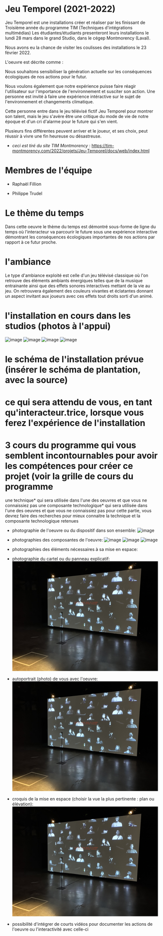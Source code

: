  # Jeu Temporel (2021-2022)

Jeu Temporel est une installations créer et réaliser par les finissant de Troisième année du programme TIM (Techniques d'intégrations multimédias) Les étudiantes/étudiants presenteront leurs installations le lundi 28 mars dans le grand Studio, dans le cégep Montmorency (Laval).

Nous avons eu la chance de visiter les coulisses des installations le 23 février 2022.

L'oeuvre est décrite comme :

Nous souhaitons sensibiliser la génération actuelle sur les conséquences écologiques de nos actions pour le futur.

Nous voulons également que notre expérience puisse faire réagir l'utilisateur sur l'importance de l'environnement et susciter son action. Une personne est invité à faire une expérience intéractive sur le sujet de l'environnement et changements climatique.

Cette personne entre dans le jeu télévisé fictif Jeu Temporel pour montrer son talent, mais le jeu s'avère être une critique du mode de vie de notre époque et d'un cri d'alarme pour le future qui s'en vient. 

Plusieurs fins différentes peuvent arriver et le joueur, et ses choix, peut réussir à vivre une fin heureuse ou désastreuse.

* *ceci est tiré du site TIM Montmorency* : https://tim-montmorency.com/2022/projets/Jeu-Temporel/docs/web/index.html

# Membres de l'équipe 

* Raphaël Fillion

* Philippe Trudel



# Le thème du temps
Dans cette oeuvre le thème du temps est démontré sous-forme de ligne du temps où l'interacteur va parcourir le future sous une expérience interactive démontrant les conséquences écologiques importantes de nos actions par rapport à ce futur proche.


# l'ambiance
Le type d'ambiance exploité est celle d'un jeu télévisé classique où l'on retrouve des éléments ambiants énergiques telles que de la musique entrainante ainsi que des effets sonores interactives mettant de la vie au jeu. On retrouvera également des couleurs vivantes et éclatantes donnant un aspect invitant aux joueurs avec ces effets tout droits sorti d'un animé.
  

# l'installation en cours dans les studios (photos à l'appui)

![image](https://tim-montmorency.com/2022/projets/Jeu-Temporel/docs/journal/medias/podium-wide.jpeg)
![image](https://tim-montmorency.com/2022/projets/Jeu-Temporel/docs/journal/medias/image_installation.jpg)
![image](https://tim-montmorency.com/2022/projets/Jeu-Temporel/docs/journal/medias/image_ecran.jpg)
![image](https://tim-montmorency.com/2022/projets/Jeu-Temporel/docs/journal/medias/podium.jpeg)
# le schéma de l'installation prévue (insérer le schéma de plantation, avec la source)


# ce qui sera attendu de vous, en tant qu'interacteur.trice, lorsque vous ferez l'expérience de l'installation


# 3 cours du programme qui vous semblent incontournables pour avoir les compétences pour créer ce projet (voir la grille de cours du programme

une technique* qui sera utilisée dans l'une des oeuvres et que vous ne connaissiez pas
une composante technologique* qui sera utilisée dans l'une des oeuvres et que vous ne connaissiez pas pour cette partie, vous devrez faire des recherches pour mieux connaitre la technique et la composante technologique retenues







- photographie de l'oeuvre ou du dispositif dans son ensemble:
![image](https://tim-montmorency.com/2022/projets/Jeu-Temporel/docs/journal/medias/podium-wide.jpeg)

- photographies des composantes de l'oeuvre:
![image](https://tim-montmorency.com/2022/projets/Jeu-Temporel/docs/journal/medias/image_installation.jpg)
![image](https://tim-montmorency.com/2022/projets/Jeu-Temporel/docs/journal/medias/image_ecran.jpg)
![image](https://tim-montmorency.com/2022/projets/Jeu-Temporel/docs/journal/medias/podium.jpeg)

- photographies des éléments nécessaires à sa mise en espace:

- photographie du cartel ou du panneau explicatif:
![image](https://github.com/SOStoke/Portfolio_Laniel_Kevin_02/blob/main/Bian_ANTICORPS/media/20220209_204210268_iOS.jpg?raw=true)

- autoportrait (photo) de vous avec l'oeuvre:
![image](https://github.com/SOStoke/Portfolio_Laniel_Kevin_02/blob/main/Bian_ANTICORPS/media/20220209_204210268_iOS.jpg?raw=true)

- croquis de la mise en espace (choisir la vue la plus pertinente : plan ou élévation):
![image](https://github.com/SOStoke/Portfolio_Laniel_Kevin_02/blob/main/Bian_ANTICORPS/media/20220209_204210268_iOS.jpg?raw=true)

- possibilité d'intégrer de courts vidéos pour documenter les actions de l'oeuvre ou l'interactivité avec celle-ci
